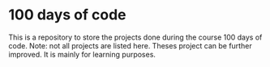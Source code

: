 # 100 days of code
This is a repository to store the projects done during the course 100 days of code.
Note: not all projects are listed here. Theses project can be further improved. It is mainly for learning purposes.
